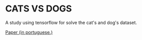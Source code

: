 
# CATS VS DOGS

A study using tensorflow for solve the cat's and dog's dataset.

[Paper (in portuguese.)](https://github.com/lucasmpaim/deep_learning_cats_and_dogs_study/blob/master/latex/document.pdf)


